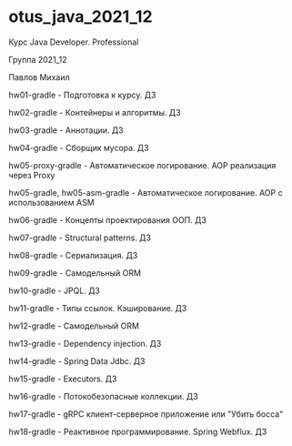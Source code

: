 # otus_java_2021_12
Курс Java Developer. Professional

Группа 2021_12

Павлов Михаил

hw01-gradle -
Подготовка к курсу. ДЗ 

hw02-gradle -
Контейнеры и алгоритмы. ДЗ

hw03-gradle -
Аннотации. ДЗ

hw04-gradle -
Сборщик мусора. ДЗ

hw05-proxy-gradle -
Автоматическое логирование. AOP реализация через Proxy

hw05-gradle, hw05-asm-gradle -
Автоматическое логирование. AOP с использованием ASM

hw06-gradle -
Концепты проектирования ООП. ДЗ

hw07-gradle -
Structural patterns. ДЗ

hw08-gradle -
Сериализация. ДЗ 

hw09-gradle -
Самодельный ORM

hw10-gradle -
JPQL. ДЗ

hw11-gradle -
Типы ссылок. Кэширование. ДЗ

hw12-gradle -
Самодельный ORM

hw13-gradle -
Dependency injection. ДЗ

hw14-gradle -
Spring Data Jdbc. ДЗ

hw15-gradle -
Executors. ДЗ

hw16-gradle -
Потокобезопасные коллекции. ДЗ

hw17-gradle -
gRPC клиент-серверное приложение или "Убить босса"

hw18-gradle - 
Реактивное программирование. Spring Webflux. ДЗ